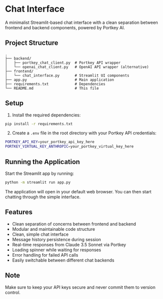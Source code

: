 # Chat Interface

A minimalist Streamlit-based chat interface with a clean separation between frontend and backend components, powered by Portkey AI.

## Project Structure

```
.
├── backend/
│   ├── portkey_chat_client.py  # Portkey API wrapper
│   └── openai_chat_client.py   # OpenAI API wrapper (alternative)
├── frontend/
│   └── chat_interface.py       # Streamlit UI components
├── app.py                      # Main application
├── requirements.txt            # Dependencies
└── README.md                   # This file
```

## Setup

1. Install the required dependencies:
```bash
pip install -r requirements.txt
```

2. Create a `.env` file in the root directory with your Portkey API credentials:
```bash
PORTKEY_API_KEY=your_portkey_api_key_here
PORTKEY_VIRTUAL_KEY_ANTHROPIC=your_portkey_virtual_key_here
```

## Running the Application

Start the Streamlit app by running:
```bash
python -m streamlit run app.py
```

The application will open in your default web browser. You can then start chatting through the simple interface.

## Features

- Clean separation of concerns between frontend and backend
- Modular and maintainable code structure
- Clean, simple chat interface
- Message history persistence during session
- Real-time responses from Claude 3.5 Sonnet via Portkey
- Loading spinner while waiting for responses
- Error handling for failed API calls
- Easily switchable between different chat backends

## Note

Make sure to keep your API keys secure and never commit them to version control.